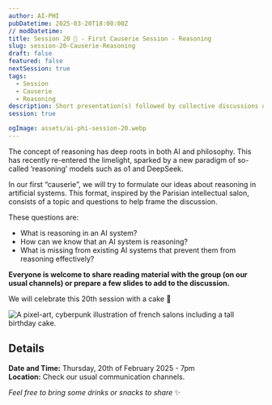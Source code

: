 ```yaml
---
author: AI-PHI
pubDatetime: 2025-03-20T18:00:00Z
// modDatetime:
title: Session 20 🎂 - First Causerie Session - Reasoning
slug: session-20-Causerie-Reasoning
draft: false
featured: false
nextSession: true
tags:
  - Session
  - Causerie
  - Reasoning
description: Short presentation(s) followed by collective discussions on reasoning in AI systems. We will celebrate this 20th session with a cake 🥳
session: true

ogImage: assets/ai-phi-session-20.webp
---
```


The concept of reasoning has deep roots in both AI and philosophy. This has recently re-entered the limelight, sparked by a new paradigm of so-called ‘reasoning’ models such as o1 and DeepSeek.

In our first “causerie”, we will try to formulate our ideas about reasoning in artificial systems. This format, inspired by the Parisian intellectual salon, consists of a topic and questions to help frame the discussion.

These questions are:

- What is reasoning in an AI system?
- How can we know that an AI system is reasoning?
- What is missing from existing AI systems that prevent them from reasoning effectively?

**Everyone is welcome to share reading material with the group (on our usual channels) or prepare a few slides to add to the discussion.**

We will celebrate this 20th session with a cake 🥳

<img src="/assets/ai-phi-session-20.webp" alt="A pixel-art, cyberpunk illustration of french salons including a tall birthday cake." />

## Details

**Date and Time:** Thursday, 20th of February 2025 - 7pm  
**Location:** Check our usual communication channels.

_Feel free to bring some drinks or snacks to share_ ✨
